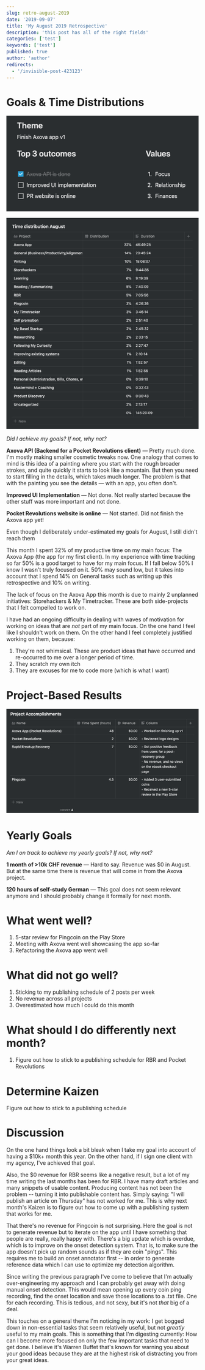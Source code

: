```yaml
---
slug: retro-august-2019
date: '2019-09-07'
title: 'My August 2019 Retrospective'
description: 'this post has all of the right fields'
categories: ['test']
keywords: ['test']
published: true
author: 'author'
redirects:
  - '/invisible-post-423123'
---
```


# Goals & Time Distributions

[![](./images/Screenshot-2019-09-02-at-17.21.56.png)](https://jessems.com/wp-content/uploads/2019/09/Screenshot-2019-09-02-at-17.21.56.png)

[![](./images/Screenshot-2019-09-02-at-17.04.56.png)](https://jessems.com/wp-content/uploads/2019/09/Screenshot-2019-09-02-at-17.04.56.png)

_Did I achieve my goals? If not, why not?_

**Axova API (Backend for a Pocket Revolutions client)** — Pretty much done. I'm mostly making smaller cosmetic tweaks now. One analogy that comes to mind is this idea of a painting where you start with the rough broader strokes, and quite quickly it starts to look like a mountain. But then you need to start filling in the details, which takes much longer. The problem is that with the painting you see the details — with an app, you often don't.

**Improved UI Implementation** — Not done. Not really started because the other stuff was more important and not done.

**Pocket Revolutions website is online** — Not started. Did not finish the Axova app yet!

Even though I deliberately under-estimated my goals for August, I still didn't reach them

This month I spent 32% of my productive time on my main focus: The Axova App (the app for my first client). In my experience with time tracking so far 50% is a good target to have for my main focus. If I fall below 50% I know I wasn't truly focused on it. 50% may sound low, but it takes into account that I spend 14% on General tasks such as writing up this retrospective and 10% on writing.

The lack of focus on the Axova App this month is due to mainly 2 unplanned initiatives: Storehackers & My Timetracker. These are both side-projects that I felt compelled to work on.

I have had an ongoing difficulty in dealing with waves of motivation for working on ideas that are _not_ part of my main focus. On the one hand I feel like I shouldn't work on them. On the other hand I feel completely justified working on them, because:

1. They're not whimsical. These are product ideas that have occurred and re-occurred to me over a longer period of time.
2. They scratch my own itch
3. They are excuses for me to code more (which is what I want)

# Project-Based Results

[![](./images/Screenshot-2019-09-02-at-17.27.02.png)](https://jessems.com/wp-content/uploads/2019/09/Screenshot-2019-09-02-at-17.27.02.png)

# Yearly Goals

_Am I on track to achieve my yearly goals? If not, why not?_

**1 month of >10k CHF revenue** — Hard to say. Revenue was \$0 in August. But at the same time there is revenue that will come in from the Axova project.

**120 hours of self-study German** — This goal does not seem relevant anymore and I should probably change it formally for next month.

# What went well?

1. 5-star review for Pingcoin on the Play Store
2. Meeting with Axova went well showcasing the app so-far
3. Refactoring the Axova app went well

# What did not go well?

1. Sticking to my publishing schedule of 2 posts per week
2. No revenue across all projects
3. Overestimated how much I could do this month

# What should I do differently next month?

1. Figure out how to stick to a publishing schedule for RBR and Pocket Revolutions

# Determine Kaizen

Figure out how to stick to a publishing schedule

# Discussion

On the one hand things look a bit bleak when I take my goal into account of having a \$10k+ month this year. On the other hand, if I sign one client with my agency, I've achieved that goal.

Also, the \$0 revenue for RBR seems like a negative result, but a lot of my time writing the last months has been for RBR. I have many draft articles and many snippets of usable content. Producing content has not been the problem -- turning it into publishable content has. Simply saying: "I will publish an article on Thursday" has not worked for me. This is why next month's Kaizen is to figure out how to come up with a publishing system that works for me.

That there's no revenue for Pingcoin is not surprising. Here the goal is not to generate revenue but to iterate on the app until I have something that people are really, really happy with. There's a big update which is overdue, which is to improve on the onset detection system. That is, to make sure the app doesn't pick up random sounds as if they are coin "pings". This requires me to build an onset annotator first -- in order to generate reference data which I can use to optimize my detection algorithm.

Since writing the previous paragraph I've come to believe that I'm actually over-engineering my approach and I can probably get away with doing manual onset detection. This would mean opening up every coin ping recording, find the onset location and save those locations to a .txt file. One for each recording. This is tedious, and not sexy, but it's not *that* big of a deal.

This touches on a general theme I'm noticing in my work: I get bogged down in non-essential tasks that seem relatively useful, but not *greatly* useful to my main goals. This is something that I'm digesting currently: How can I become more focused on only the few important tasks that need to get done. I believe it's Warren Buffet that's known for warning you about your good ideas because they are at the highest risk of distracting you from your great ideas.
